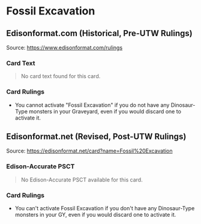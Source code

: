 # Fossil Excavation

## Edisonformat.com (Historical, Pre-UTW Rulings)

Source: https://www.edisonformat.com/rulings

### Card Text

> No card text found for this card.

### Card Rulings

*   You cannot activate "Fossil Excavation" if you do not have any Dinosaur-Type monsters in your Graveyard, even if you would discard one to activate it.

## Edisonformat.net (Revised, Post-UTW Rulings)

Source: https://edisonformat.net/card?name=Fossil%20Excavation

### Edison-Accurate PSCT

> No Edison-Accurate PSCT available for this card.

### Card Rulings

*   You can't activate Fossil Excavation if you don't have any Dinosaur-Type monsters in your GY, even if you would discard one to activate it.
            